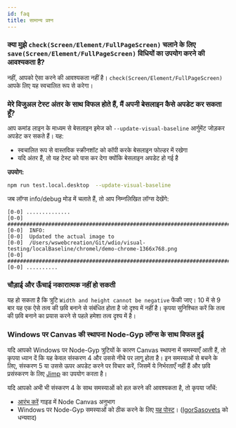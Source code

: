```yaml
---
id: faq
title: सामान्य प्रश्न
---
```


### क्या मुझे `check(Screen/Element/FullPageScreen)` चलाने के लिए `save(Screen/Element/FullPageScreen)` विधियों का उपयोग करने की आवश्यकता है?

नहीं, आपको ऐसा करने की आवश्यकता नहीं है। `check(Screen/Element/FullPageScreen)` आपके लिए यह स्वचालित रूप से करेगा।

### मेरे विजुअल टेस्ट अंतर के साथ विफल होते हैं, मैं अपनी बेसलाइन कैसे अपडेट कर सकता हूँ?

आप कमांड लाइन के माध्यम से बेसलाइन इमेज को `--update-visual-baseline` आर्गुमेंट जोड़कर अपडेट कर सकते हैं। यह:

-   स्वचालित रूप से वास्तविक स्क्रीनशॉट को कॉपी करके बेसलाइन फोल्डर में रखेगा
-   यदि अंतर हैं, तो यह टेस्ट को पास कर देगा क्योंकि बेसलाइन अपडेट हो गई है

**उपयोग:**

```sh
npm run test.local.desktop  --update-visual-baseline
```

जब लॉग्स info/debug मोड में चलाते हैं, तो आप निम्नलिखित लॉग्स देखेंगे:

```logs
[0-0] ..............
[0-0] #####################################################################################
[0-0]  INFO:
[0-0]  Updated the actual image to
[0-0]  /Users/wswebcreation/Git/wdio/visual-testing/localBaseline/chromel/demo-chrome-1366x768.png
[0-0] #####################################################################################
[0-0] ..........
```

### चौड़ाई और ऊँचाई नकारात्मक नहीं हो सकती

यह हो सकता है कि त्रुटि `Width and height cannot be negative` फेंकी जाए। 10 में से 9 बार यह एक ऐसे तत्व की छवि बनाने से संबंधित होता है जो दृश्य में नहीं है। कृपया सुनिश्चित करें कि तत्व की छवि बनाने का प्रयास करने से पहले हमेशा तत्व दृश्य में है।

### Windows पर Canvas की स्थापना Node-Gyp लॉग्स के साथ विफल हुई

यदि आपको Windows पर Node-Gyp त्रुटियों के कारण Canvas स्थापना में समस्याएँ आती हैं, तो कृपया ध्यान दें कि यह केवल संस्करण 4 और उससे नीचे पर लागू होता है। इन समस्याओं से बचने के लिए, संस्करण 5 या उससे ऊपर अपडेट करने पर विचार करें, जिसमें ये निर्भरताएँ नहीं हैं और छवि प्रसंस्करण के लिए [Jimp](https://github.com/jimp-dev/jimp) का उपयोग करता है।

यदि आपको अभी भी संस्करण 4 के साथ समस्याओं को हल करने की आवश्यकता है, तो कृपया जाँचें:

-   [आरंभ करें](/docs/visual-testing#system-requirements) गाइड में Node Canvas अनुभाग
-   Windows पर Node-Gyp समस्याओं को ठीक करने के लिए [यह पोस्ट](https://spin.atomicobject.com/2019/03/27/node-gyp-windows/)। ([IgorSasovets](https://github.com/IgorSasovets) को धन्यवाद)